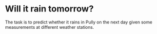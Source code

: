 # Will it rain tomorrow?

The task is to predict whether it rains in Pully on the next day given some measurements at different weather stations.

